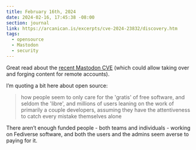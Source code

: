```yaml
---
title: February 16th, 2024
date: 2024-02-16, 17:45:38 -08:00
section: journal
link: https://arcanican.is/excerpts/cve-2024-23832/discovery.htm
tags:
  - opensource
  - Mastodon
  - security
---
```

Great read about the [recent Mastodon CVE](https://arcanican.is/excerpts/cve-2024-23832/discovery.htm) (which could allow taking over and forging content for remote accounts). 

I’m quoting a bit here about open source:

> how people seem to only care for the 'gratis' of free software, and seldom the 'libre', and millions of users leaning on the work of primarily a couple developers, assuming they have the attentiveness to catch every mistake themselves alone

There aren’t enough funded people - both teams and individuals - working on Fediverse software, and both the users and the admins seem averse to paying for it.